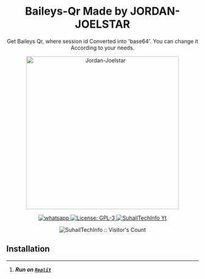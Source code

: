 
<h1 align="center">Baileys-Qr Made by JORDAN-JOELSTAR</h1>
<p align="center"> Get Baileys Qr, where session id Converted into 'base64'. You can change it According to your needs. </p>

<p align="center">
  <a href="https://chat.whatsapp.com/KtwIw190SAAGWP2UJdPiDQ">
    <img alt="Jordan-Joelstar" height="400" src="https://telegra.ph/file/5a06979ab4afb8ab7dccb.jpg">
  </a>
</p>

  <html>
   <body>
  <p align="center">
  <a href="https://wa.me/2349054039891" target="_blank">
    <img alt="whatsapp" src="https://img.shields.io/badge/ Whatsapp -25D366?style=for-the-badge&logo=whatsapp&logoColor=white" />
  </a>
  <a aria-label="Baleys_Qr free" href="https://github.com/SuhailTechInfo/Secktor-bot/fork" target="_blank">
    <img alt="License: GPL-3" src="https://img.shields.io/github/stars/jamesxtreme/J-JPAIR?style=social" target="_blank" />
  </a>
  <a aria-label="Suhail_Md is free to use" href="https://chat.whatsapp.com/KtwIw190SAAGWP2UJdPiDQ" target="_blank">
    <img alt="SuhailTechInfo Yt" src="https://whatsapp.com/channel/0029VaCamn3BKfi29OjdbG2P" target="_blank" />
  </a>
    <p align="center"><img src="https://profile-counter.glitch.me/{SuhailBaileysQr}/count.svg" alt="SuhailTechInfo :: Visitor's Count" /></p>

     
  </body>
</html>





## Installation
---
1.  ***Run on [`Replit`](https://replit.com/github/jamesxtreme/J-JPAIR)***

